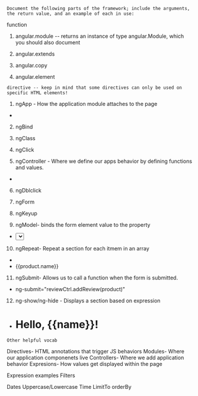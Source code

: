 ```
Document the following parts of the framework; include the arguments, the return value, and an example of each in use:
```

function

1. angular.module -- returns an instance of type angular.Module, which you should also document

2. angular.extends

3. angular.copy

4. angular.element

```
directive -- keep in mind that some directives can only be used on specific HTML elements!
```
1. ngApp - How the application module attaches to the page

* <html ng-app="store">

2. ngBind

3. ngClass

4. ngClick

5. ngController - Where we define our apps behavior by defining functions and values.

* <html ng-controller = StoreControl

6. ngDblclick

7. ngForm

8. ngKeyup

9. ngModel- binds the form element value to the property

* <select ng-model="review.stars">

10. ngRepeat- Repeat a section for each itmem in an array

* <li ng-repeat="productin store.products">{{product.name}}</li>

11. ngSubmit- Allows us to call a function when the form is submitted.

* ng-submit="reviewCtrl.addReview(product)"

12. ng-show/ng-hide - Displays a section based on expression

* <h1 ng-show="name">Hello, {{name}}!</h1>


```
Other helpful vocab
```
Directives- HTML annotations that trigger JS behaviors
Modules- Where our application componenets live
Controllers- Where we add application behavior
Expresions- How values get displayed within the page

Expression examples
Filters

Dates
Uppercase/Lowercase
Time
LimitTo
orderBy



